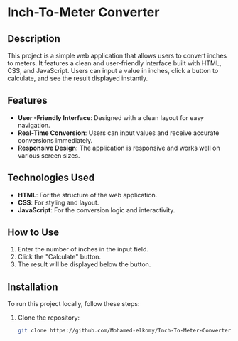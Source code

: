 # Inch-To-Meter Converter

## Description

This project is a simple web application that allows users to convert inches to meters. It features a clean and user-friendly interface built with HTML, CSS, and JavaScript. Users can input a value in inches, click a button to calculate, and see the result displayed instantly.

## Features

- **User -Friendly Interface**: Designed with a clean layout for easy navigation.
- **Real-Time Conversion**: Users can input values and receive accurate conversions immediately.
- **Responsive Design**: The application is responsive and works well on various screen sizes.

## Technologies Used

- **HTML**: For the structure of the web application.
- **CSS**: For styling and layout.
- **JavaScript**: For the conversion logic and interactivity.

## How to Use

1. Enter the number of inches in the input field.
2. Click the "Calculate" button.
3. The result will be displayed below the button.

## Installation

To run this project locally, follow these steps:

1. Clone the repository:
   ```bash
   git clone https://github.com/Mohamed-elkomy/Inch-To-Meter-Converter-JS.git
   ```
